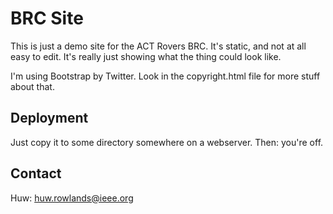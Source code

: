 BRC Site
========

This is just a demo site for the ACT Rovers BRC.  It's static, and not at all easy to edit.  It's really just showing what the thing could look like.

I'm using Bootstrap by Twitter.  Look in the copyright.html file for more stuff about that.

Deployment
---------

Just copy it to some directory somewhere on a webserver.  Then: you're off.

Contact
------
Huw: huw.rowlands@ieee.org
